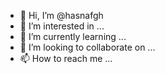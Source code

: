 - 👋 Hi, I’m @hasnafgh
- 👀 I’m interested in ...
- 🌱 I’m currently learning ...
- 💞️ I’m looking to collaborate on ...
- 📫 How to reach me ...

<!---
hasnafgh/hasnafgh is a ✨ special ✨ repository because its `README.md` (this file) appears on your GitHub profile.
You can click the Preview link to take a look at your changes.
--->

